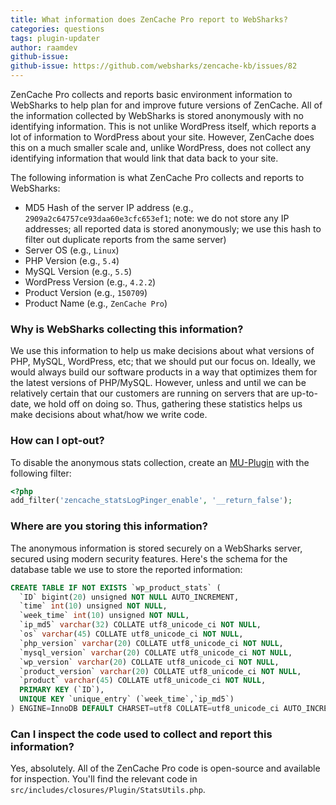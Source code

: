 ```yaml
---
title: What information does ZenCache Pro report to WebSharks?
categories: questions
tags: plugin-updater
author: raamdev
github-issue:
github-issue: https://github.com/websharks/zencache-kb/issues/82
---
```


ZenCache Pro collects and reports basic environment information to WebSharks to help plan for and improve future versions of ZenCache. All of the information collected by WebSharks is stored anonymously with no identifying information. This is not unlike WordPress itself, which reports a lot of information to WordPress about your site. However, ZenCache does this on a much smaller scale and, unlike WordPress, does not collect any identifying information that would link that data back to your site.

The following information is what ZenCache Pro collects and reports to WebSharks:

- MD5 Hash of the server IP address (e.g., `2909a2c64757ce93daa60e3cfc653ef1`; note: we do not store any IP addresses; all reported data is stored anonymously; we use this hash to filter out duplicate reports from the same server)
- Server OS (e.g., `Linux`)
- PHP Version (e.g., `5.4`)
- MySQL Version (e.g., `5.5`)
- WordPress Version (e.g., `4.2.2`)
- Product Version (e.g., `150709`)
- Product Name (e.g., `ZenCache Pro`)

### Why is WebSharks collecting this information?

We use this information to help us make decisions about what versions of PHP, MySQL, WordPress, etc; that we should put our focus on. Ideally, we would always build our software products in a way that optimizes them for the latest versions of PHP/MySQL. However, unless and until we can be relatively certain that our customers are running on servers that are up-to-date, we hold off on doing so. Thus, gathering these statistics helps us make decisions about what/how we write code.

### How can I opt-out?

To disable the anonymous stats collection, create an [MU-Plugin](http://codex.wordpress.org/Must_Use_Plugins) with the following filter:

```php
<?php
add_filter('zencache_statsLogPinger_enable', '__return_false');
```

### Where are you storing this information?

The anonymous information is stored securely on a WebSharks server, secured using modern security features. Here's the schema for the database table we use to store the reported information:

```sql
CREATE TABLE IF NOT EXISTS `wp_product_stats` (
  `ID` bigint(20) unsigned NOT NULL AUTO_INCREMENT,
  `time` int(10) unsigned NOT NULL,
  `week_time` int(10) unsigned NOT NULL,
  `ip_md5` varchar(32) COLLATE utf8_unicode_ci NOT NULL,
  `os` varchar(45) COLLATE utf8_unicode_ci NOT NULL,
  `php_version` varchar(20) COLLATE utf8_unicode_ci NOT NULL,
  `mysql_version` varchar(20) COLLATE utf8_unicode_ci NOT NULL,
  `wp_version` varchar(20) COLLATE utf8_unicode_ci NOT NULL,
  `product_version` varchar(20) COLLATE utf8_unicode_ci NOT NULL,
  `product` varchar(45) COLLATE utf8_unicode_ci NOT NULL,
  PRIMARY KEY (`ID`),
  UNIQUE KEY `unique_entry` (`week_time`,`ip_md5`)
) ENGINE=InnoDB DEFAULT CHARSET=utf8 COLLATE=utf8_unicode_ci AUTO_INCREMENT=1 ;
```

### Can I inspect the code used to collect and report this information?

Yes, absolutely. All of the ZenCache Pro code is open-source and available for inspection. You'll find the relevant code in `src/includes/closures/Plugin/StatsUtils.php`.